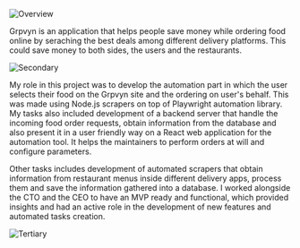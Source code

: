 ![Overview](/grpvyn-automation-react/2.jpg)

Grpvyn is an application that helps people save money while ordering food online by seraching the best deals among different delivery platforms. This could save money to both sides, the users and the restaurants.

![Secondary](/grpvyn-automation-react/1.jpg)

My role in this project was to develop the automation part in which the user selects their food on the Grpvyn site and the ordering on user's behalf. This was made using Node.js scrapers on top of Playwright automation library. My tasks also included development of a backend server that handle the incoming food order requests, obtain information from the database and also present it in a user friendly way on a React web application for the automation tool. It helps the maintainers to perform orders at will and configure parameters. 

Other tasks includes development of automated scrapers that obtain information from restaurant menus inside different delivery apps, process them and save the information gathered into a database. I worked alongside the CTO and the CEO to have an MVP ready and functional, which provided insights and had an active role in the development of new features and automated tasks creation. 

![Tertiary](/grpvyn-automation-react/3.jpg)
